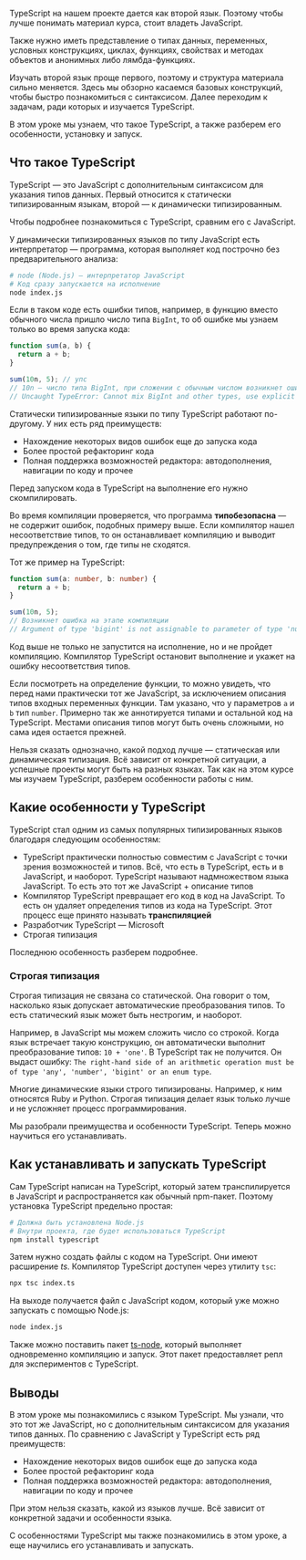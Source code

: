 
TypeScript на нашем проекте дается как второй язык. Поэтому чтобы лучше понимать материал курса, стоит владеть JavaScript.

Также нужно иметь представление о типах данных, переменных, условных конструкциях, циклах, функциях, свойствах и методах объектов и анонимных либо лямбда-функциях.

Изучать второй язык проще первого, поэтому и структура материала сильно меняется. Здесь мы обзорно касаемся базовых конструкций, чтобы быстро познакомиться с синтаксисом. Далее переходим к задачам, ради которых и изучается TypeScript.

В этом уроке мы узнаем, что такое TypeScript, а также разберем его особенности, установку и запуск. 

## Что такое TypeScript

TypeScript — это JavaScript с дополнительным синтаксисом для указания типов данных. Первый относится к статически типизированным языкам, второй — к динамически типизированным.

Чтобы подробнее познакомиться с TypeScript, сравним его с JavaScript.

У динамически типизированных языков по типу JavaScript есть интерпретатор — программа, которая выполняет код построчно без предварительного анализа:

```bash
# node (Node.js) — интерпретатор JavaScript
# Код сразу запускается на исполнение
node index.js
```

Если в таком коде есть ошибки типов, например, в функцию вместо обычного числа пришло число типа `BigInt`, то об ошибке мы узнаем только во время запуска кода:

```javascript
function sum(a, b) {
  return a + b;
}

sum(10n, 5); // упс
// 10n — число типа BigInt, при сложении с обычным числом возникнет ошибка в рантайме
// Uncaught TypeError: Cannot mix BigInt and other types, use explicit conversions
```

Статически типизированные языки по типу TypeScript работают по-другому. У них есть ряд преимуществ:

* Нахождение некоторых видов ошибок еще до запуска кода
* Более простой рефакторинг кода
* Полная поддержка возможностей редактора: автодополнения, навигации по коду и прочее

Перед запуском кода в TypeScript на выполнение его нужно скомпилировать.

Во время компиляции проверяется, что программа **типобезопасна** — не содержит ошибок, подобных примеру выше. Если компилятор нашел несоответствие типов, то он останавливает компиляцию и выводит предупреждения о том, где типы не сходятся.

Тот же пример на TypeScript:

```typescript
function sum(a: number, b: number) {
  return a + b;
}

sum(10n, 5);
// Возникнет ошибка на этапе компиляции
// Argument of type 'bigint' is not assignable to parameter of type 'number'.
```

Код выше не только не запустится на исполнение, но и не пройдет компиляцию. Компилятор TypeScript остановит выполнение и укажет на ошибку несоответствия типов.

Если посмотреть на определение функции, то можно увидеть, что перед нами практически тот же JavaScript, за исключением описания типов входных переменных функции. Там указано, что у параметров `a` и `b` тип `number`. Примерно так же аннотируется типами и остальной код на TypeScript. Местами описания типов могут быть очень сложными, но сама идея остается прежней.

Нельзя сказать однозначно, какой подход лучше — статическая или динамическая типизация. Всё зависит от конкретной ситуации, а успешные проекты могут быть на разных языках. Так как на этом курсе мы изучаем TypeScript, разберем особенности работы с ним.  

## Какие особенности у TypeScript

TypeScript стал одним из самых популярных типизированных языков благодаря следующим особенностям:

* TypeScript практически полностью совместим с JavaScript с точки зрения возможностей и типов. Всё, что есть в TypeScript, есть и в JavaScript, и наоборот. TypeScript называют надмножеством языка JavaScript. То есть это тот же JavaScript + описание типов
* Компилятор TypeScript превращает его код в код на JavaScript. То есть он удаляет определения типов из кода на TypeScript. Этот процесс еще принято называть **транспиляцией**
* Разработчик TypeScript — Microsoft
* Строгая типизация

Последнюю особенность разберем подробнее.

### Строгая типизация

Строгая типизация не связана со статической. Она говорит о том, насколько язык допускает автоматические преобразования типов. То есть статический язык может быть нестрогим, и наоборот.

Например, в JavaScript мы можем сложить число со строкой. Когда язык встречает такую конструкцию, он автоматически выполнит преобразование типов: `10 + 'one'`. В TypeScript так не получится. Он выдаст ошибку: `The right-hand side of an arithmetic operation must be of type 'any', 'number', 'bigint' or an enum type`.

Многие динамические языки строго типизированы. Например, к ним относятся Ruby и Python. Строгая типизация делает язык только лучше и не усложняет процесс программирования.

Мы разобрали преимущества и особенности TypeScript. Теперь можно научиться его устанавливать.

## Как устанавливать и запускать TypeScript

Сам TypeScript написан на TypeScript, который затем транспилируется в JavaScript и распространяется как обычный npm-пакет. Поэтому установка TypeScript предельно простая:

```bash
# Должна быть установлена Node.js
# Внутри проекта, где будет использоваться TypeScript
npm install typescript
```

Затем нужно создать файлы с кодом на TypeScript. Они имеют расширение *ts*. Компилятор TypeScript доступен через утилиту `tsc`:

```bash
npx tsc index.ts
```

На выходе получается файл с JavaScript кодом, который уже можно запускать с помощью Node.js:

```bash
node index.js
```

Также можно поставить пакет [ts-node](https://github.com/TypeStrong/ts-node), который выполняет одновременно компиляцию и запуск. Этот пакет предоставляет репл для экспериментов с TypeScript.

## Выводы

В этом уроке мы познакомились с языком TypeScript. Мы узнали, что это тот же JavaScript, но с дополнительным синтаксисом для указания типов данных. По сравнению с JavaScript у TypeScript есть ряд преимуществ:

* Нахождение некоторых видов ошибок еще до запуска кода
* Более простой рефакторинг кода
* Полная поддержка возможностей редактора: автодополнения, навигации по коду и прочее

При этом нельзя сказать, какой из языков лучше. Всё зависит от конкретной задачи и особенности языка.

С особенностями TypeScript мы также познакомились в этом уроке, а еще научились его устанавливать и запускать.
